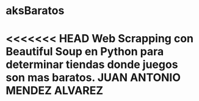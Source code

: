 # aksBaratos
<<<<<<< HEAD
Web Scrapping con Beautiful Soup en Python para determinar tiendas donde juegos son mas baratos.
JUAN ANTONIO MENDEZ ALVAREZ
=======
